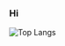 ### Hi

![Top Langs](https://github-readme-stats.vercel.app/api/top-langs/?username=reebix&layout=compact&theme=dark)

